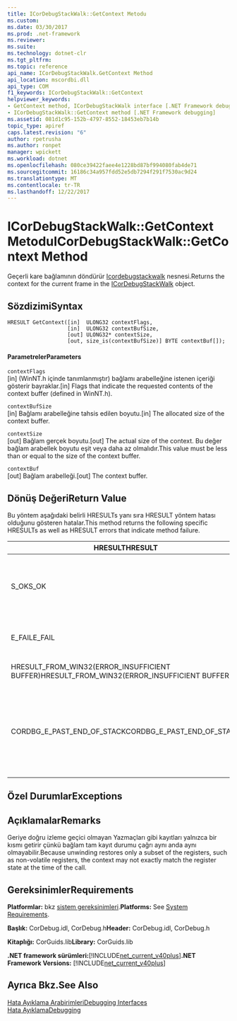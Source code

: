```yaml
---
title: ICorDebugStackWalk::GetContext Metodu
ms.custom: 
ms.date: 03/30/2017
ms.prod: .net-framework
ms.reviewer: 
ms.suite: 
ms.technology: dotnet-clr
ms.tgt_pltfrm: 
ms.topic: reference
api_name: ICorDebugStackWalk.GetContext Method
api_location: mscordbi.dll
api_type: COM
f1_keywords: ICorDebugStackWalk::GetContext
helpviewer_keywords:
- GetContext method, ICorDebugStackWalk interface [.NET Framework debugging]
- ICorDebugStackWalk::GetContext method [.NET Framework debugging]
ms.assetid: 081d1c95-152b-4797-8552-18453eb7b14b
topic_type: apiref
caps.latest.revision: "6"
author: rpetrusha
ms.author: ronpet
manager: wpickett
ms.workload: dotnet
ms.openlocfilehash: 080ce39422faee4e1228bd87bf994080fab4de71
ms.sourcegitcommit: 16186c34a957fdd52e5db7294f291f7530ac9d24
ms.translationtype: MT
ms.contentlocale: tr-TR
ms.lasthandoff: 12/22/2017
---
```

# <a name="icordebugstackwalkgetcontext-method"></a><span data-ttu-id="35ff6-102">ICorDebugStackWalk::GetContext Metodu</span><span class="sxs-lookup"><span data-stu-id="35ff6-102">ICorDebugStackWalk::GetContext Method</span></span>
<span data-ttu-id="35ff6-103">Geçerli kare bağlamının döndürür [Icordebugstackwalk](../../../../docs/framework/unmanaged-api/debugging/icordebugstackwalk-interface.md) nesnesi.</span><span class="sxs-lookup"><span data-stu-id="35ff6-103">Returns the context for the current frame in the [ICorDebugStackWalk](../../../../docs/framework/unmanaged-api/debugging/icordebugstackwalk-interface.md) object.</span></span>  
  
## <a name="syntax"></a><span data-ttu-id="35ff6-104">Sözdizimi</span><span class="sxs-lookup"><span data-stu-id="35ff6-104">Syntax</span></span>  
  
```  
HRESULT GetContext([in]  ULONG32 contextFlags,  
                   [in]  ULONG32 contextBufSize,  
                   [out] ULONG32* contextSize,  
                   [out, size_is(contextBufSize)] BYTE contextBuf[]);  
```  
  
#### <a name="parameters"></a><span data-ttu-id="35ff6-105">Parametreler</span><span class="sxs-lookup"><span data-stu-id="35ff6-105">Parameters</span></span>  
 `contextFlags`  
 <span data-ttu-id="35ff6-106">[in] (WinNT.h içinde tanımlanmıştır) bağlamı arabelleğine istenen içeriği gösterir bayraklar.</span><span class="sxs-lookup"><span data-stu-id="35ff6-106">[in] Flags that indicate the requested contents of the context buffer (defined in WinNT.h).</span></span>  
  
 `contextBufSize`  
 <span data-ttu-id="35ff6-107">[in] Bağlamı arabelleğine tahsis edilen boyutu.</span><span class="sxs-lookup"><span data-stu-id="35ff6-107">[in] The allocated size of the context buffer.</span></span>  
  
 `contextSize`  
 <span data-ttu-id="35ff6-108">[out] Bağlam gerçek boyutu.</span><span class="sxs-lookup"><span data-stu-id="35ff6-108">[out] The actual size of the context.</span></span> <span data-ttu-id="35ff6-109">Bu değer bağlam arabellek boyutu eşit veya daha az olmalıdır.</span><span class="sxs-lookup"><span data-stu-id="35ff6-109">This value must be less than or equal to the size of the context buffer.</span></span>  
  
 `contextBuf`  
 <span data-ttu-id="35ff6-110">[out] Bağlam arabelleği.</span><span class="sxs-lookup"><span data-stu-id="35ff6-110">[out] The context buffer.</span></span>  
  
## <a name="return-value"></a><span data-ttu-id="35ff6-111">Dönüş Değeri</span><span class="sxs-lookup"><span data-stu-id="35ff6-111">Return Value</span></span>  
 <span data-ttu-id="35ff6-112">Bu yöntem aşağıdaki belirli HRESULTs yanı sıra HRESULT yöntem hatası olduğunu gösteren hatalar.</span><span class="sxs-lookup"><span data-stu-id="35ff6-112">This method returns the following specific HRESULTs as well as HRESULT errors that indicate method failure.</span></span>  
  
|<span data-ttu-id="35ff6-113">HRESULT</span><span class="sxs-lookup"><span data-stu-id="35ff6-113">HRESULT</span></span>|<span data-ttu-id="35ff6-114">Açıklama</span><span class="sxs-lookup"><span data-stu-id="35ff6-114">Description</span></span>|  
|-------------|-----------------|  
|<span data-ttu-id="35ff6-115">S_OK</span><span class="sxs-lookup"><span data-stu-id="35ff6-115">S_OK</span></span>|<span data-ttu-id="35ff6-116">Geçerli çerçeve bağlamının başarıyla döndürüldü.</span><span class="sxs-lookup"><span data-stu-id="35ff6-116">The context for the current frame was successfully returned.</span></span>|  
|<span data-ttu-id="35ff6-117">E_FAIL</span><span class="sxs-lookup"><span data-stu-id="35ff6-117">E_FAIL</span></span>|<span data-ttu-id="35ff6-118">Bağlam döndürülemedi.</span><span class="sxs-lookup"><span data-stu-id="35ff6-118">The context could not be returned.</span></span>|  
|<span data-ttu-id="35ff6-119">HRESULT_FROM_WIN32(ERROR_INSUFFICIENT BUFFER)</span><span class="sxs-lookup"><span data-stu-id="35ff6-119">HRESULT_FROM_WIN32(ERROR_INSUFFICIENT BUFFER)</span></span>|<span data-ttu-id="35ff6-120">Bağlam arabellek çok küçük.</span><span class="sxs-lookup"><span data-stu-id="35ff6-120">The context buffer is too small.</span></span>|  
|<span data-ttu-id="35ff6-121">CORDBG_E_PAST_END_OF_STACK</span><span class="sxs-lookup"><span data-stu-id="35ff6-121">CORDBG_E_PAST_END_OF_STACK</span></span>|<span data-ttu-id="35ff6-122">Çerçeve işaretçisi yığının sonuna zaten; Bu nedenle, hiçbir ek çerçeve erişilebilir.</span><span class="sxs-lookup"><span data-stu-id="35ff6-122">The frame pointer is already at the end of the stack; therefore, no additional frames can be accessed.</span></span>|  
  
## <a name="exceptions"></a><span data-ttu-id="35ff6-123">Özel Durumlar</span><span class="sxs-lookup"><span data-stu-id="35ff6-123">Exceptions</span></span>  
  
## <a name="remarks"></a><span data-ttu-id="35ff6-124">Açıklamalar</span><span class="sxs-lookup"><span data-stu-id="35ff6-124">Remarks</span></span>  
 <span data-ttu-id="35ff6-125">Geriye doğru izleme geçici olmayan Yazmaçları gibi kayıtları yalnızca bir kısmı getirir çünkü bağlam tam kayıt durumu çağrı aynı anda aynı olmayabilir.</span><span class="sxs-lookup"><span data-stu-id="35ff6-125">Because unwinding restores only a subset of the registers, such as non-volatile registers, the context may not exactly match the register state at the time of the call.</span></span>  
  
## <a name="requirements"></a><span data-ttu-id="35ff6-126">Gereksinimler</span><span class="sxs-lookup"><span data-stu-id="35ff6-126">Requirements</span></span>  
 <span data-ttu-id="35ff6-127">**Platformlar:** bkz [sistem gereksinimleri](../../../../docs/framework/get-started/system-requirements.md).</span><span class="sxs-lookup"><span data-stu-id="35ff6-127">**Platforms:** See [System Requirements](../../../../docs/framework/get-started/system-requirements.md).</span></span>  
  
 <span data-ttu-id="35ff6-128">**Başlık:** CorDebug.idl, CorDebug.h</span><span class="sxs-lookup"><span data-stu-id="35ff6-128">**Header:** CorDebug.idl, CorDebug.h</span></span>  
  
 <span data-ttu-id="35ff6-129">**Kitaplığı:** CorGuids.lib</span><span class="sxs-lookup"><span data-stu-id="35ff6-129">**Library:** CorGuids.lib</span></span>  
  
 <span data-ttu-id="35ff6-130">**.NET framework sürümleri:**[!INCLUDE[net_current_v40plus](../../../../includes/net-current-v40plus-md.md)]</span><span class="sxs-lookup"><span data-stu-id="35ff6-130">**.NET Framework Versions:** [!INCLUDE[net_current_v40plus](../../../../includes/net-current-v40plus-md.md)]</span></span>  
  
## <a name="see-also"></a><span data-ttu-id="35ff6-131">Ayrıca Bkz.</span><span class="sxs-lookup"><span data-stu-id="35ff6-131">See Also</span></span>  
 [<span data-ttu-id="35ff6-132">Hata Ayıklama Arabirimleri</span><span class="sxs-lookup"><span data-stu-id="35ff6-132">Debugging Interfaces</span></span>](../../../../docs/framework/unmanaged-api/debugging/debugging-interfaces.md)  
 [<span data-ttu-id="35ff6-133">Hata Ayıklama</span><span class="sxs-lookup"><span data-stu-id="35ff6-133">Debugging</span></span>](../../../../docs/framework/unmanaged-api/debugging/index.md)
